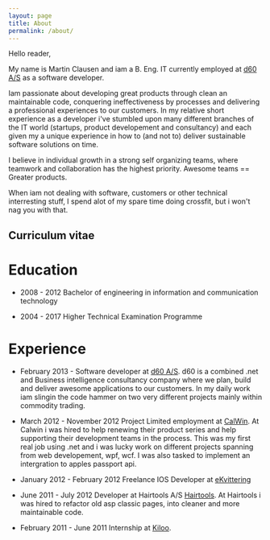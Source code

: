 ```yaml
---
layout: page
title: About
permalink: /about/
---
```


Hello reader,

My name is Martin Clausen and iam a B. Eng. IT currently employed at [d60 A/S](http://www.d60.dk) as a software developer. 

Iam passionate about developing great products through clean an maintainable code, 
conquering ineffectiveness by processes and delivering a professional experiences to our customers.
In my relative short experience as a developer i've stumbled upon many different branches of the IT world (startups, product developement and consultancy) and each given my a unique experience in how to (and not to) deliver sustainable software solutions on time.

I believe in individual growth in a strong self organizing teams, where teamwork and collaboration has the highest priority. Awesome teams == Greater products.

When iam not dealing with software, customers or other technical interresting stuff, I spend alot of my spare time doing crossfit, but i won't nag you with that.

## Curriculum vitae

# Education

* 2008 - 2012 Bachelor of engineering in information and communication technology

* 2004 - 2017 Higher Technical Examination Programme

# Experience

* February 2013 - Software developer at [d60 A/S](http://www.d60.dk).
d60 is a combined .net and Business intelligence consultancy company where we plan, build and deliver awesome applications to our customers. In my daily work iam slingin the code hammer on two very different projects mainly within commodity trading.

* March 2012 - November 2012 Project Limited employment at [CalWin](http://www.calwin.dk).
At Calwin i was hired to help renewing their product series and help supporting their development teams in the process. This was my first real job using .net and i was lucky work on different projects spanning from web developement, wpf, wcf. I was also tasked to implement an intergration to apples passport api.

* January 2012 - February 2012 Freelance IOS Developer at [eKvittering](https://www.ekvittering.dk)

* June 2011 - July 2012 Developer at Hairtools A/S [Hairtools](https://www.hairtools.dk).
At Hairtools i was hired to refactor old asp classic pages, into cleaner and more maintainable code.

* February 2011 - June 2011 Internship at [Kiloo](http://kiloo.com).